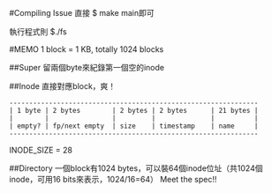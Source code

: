 #Compiling Issue
直接 $ make main即可

執行程式則 $./fs

#MEMO
1 block = 1 KB, totally 1024 blocks

##Super
留兩個byte來紀錄第一個空的inode

##Inode
直接對應block，爽！

	---------------------------------------------------------------
	| 1 byte | 2 bytes        | 2 bytes | 2 bytes      | 21 bytes |
	|        |                |         |              |          |
	| empty? | fp/next empty  | size    | timestamp    | name     |
	---------------------------------------------------------------

INODE\_SIZE = 28

##Directory
一個block有1024 bytes，可以裝64個inode位址（共1024個inode，可用16 bits來表示，1024/16=64）
Meet the spec!!
